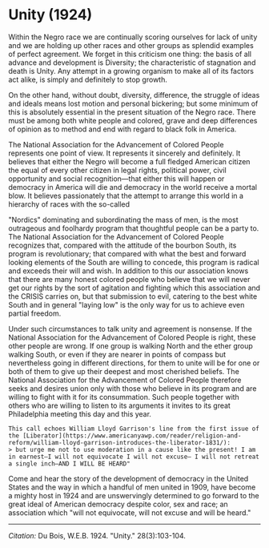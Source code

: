 <!--
title:   Unity
author:  Du Bois, W.E.B.
journal: The Crisis
year:    1924
volume:  28
issue:   3
pages:   103-104
-->
# Unity (1924)


Within the Negro race we are continually scoring ourselves for lack of unity and we are holding up other races and other groups as splendid examples of perfect agreement. We forget in this criticism one thing: the basis of all advance and development is Diversity; the characteristic of stagnation and death is Unity. Any attempt in a growing organism to make all of its factors act alike, is simply and definitely to stop growth.

On the other hand, without doubt, diversity, difference, the struggle of ideas and ideals means lost motion and personal bickering; but some minimum of this is absolutely essential in the present situation of the Negro race. There must be among both white people and colored, grave and deep differences of opinion as to method and end with regard to black folk in America.

The National Association for the Advancement of Colored People represents one point of view. It represents it sincerely and definitely. It believes that either the Negro will become a full fledged American citizen the equal of every other citizen in legal rights, political power, civil opportunity and social recognition—that either this will happen or democracy in America will die and democracy in the world receive a mortal blow. It believes passionately that the attempt to arrange this world in a hierarchy of races with the so-called

"Nordics" dominating and subordinating the mass of men, is the most outrageous and foolhardy program that thoughtful people can be a party to. The National Association for the Advancement of Colored People recognizes that, compared with the attitude of the bourbon South, its program is revolutionary; that compared with what the best and forward looking elements of the South are willing to concede, this program is radical and exceeds their will and wish. In addition to this our association knows that there are many honest colored people who believe that we will never get our rights by the sort of agitation and fighting which this association and the CRISIS carries on, but that submission to evil, catering to the best white South and in general "laying low" is the only way for us to achieve even partial freedom.

Under such circumstances to talk unity and agreement is nonsense. If the National Association for the Advancement of Colored People is right, these other people are wrong. If one group is walking North and the ether group walking South, or even if they are nearer in points of compass but nevertheless going in different directions, for them to unite will be for one or both of them to give up their deepest and most cherished beliefs. The National Association for the Advancement of Colored People therefore seeks and desires union only with those who believe in its program and are willing to fight with it for its consummation. Such people together with others who are willing to listen to its arguments it invites to its great Philadelphia meeting this day and this year.

```{margin}
This call echoes William Lloyd Garrison's line from the first issue of the [Liberator](https://www.americanyawp.com/reader/religion-and-reform/william-lloyd-garrison-introduces-the-liberator-1831/):   
> but urge me not to use moderation in a cause like the present! I am in earnest–I will not equivocate I will not excuse– I will not retreat a single inch–AND I WILL BE HEARD"
```
Come and hear the story of the development of democracy in the United States and the way in which a handful of men united in 1909, have become a mighty host in 1924 and are unswervingly determined to go forward to the great ideal of American democracy despite color, sex and race; an association which "will not equivocate, will not excuse and will be heard."


_________________
*Citation:* Du Bois, W.E.B. 1924. "Unity." 28(3):103-104.
